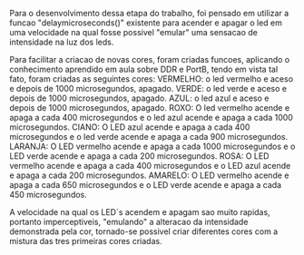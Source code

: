   Para o desenvolvimento dessa etapa do trabalho, foi pensado em utilizar a funcao "delaymicroseconds()" existente para acender e apagar o led
em uma velocidade na qual fosse possivel "emular" uma sensacao de intensidade na luz dos leds.

  Para facilitar a criacao de novas cores, foram criadas funcoes, aplicando o conhecimento aprendido em aula sobre DDR e PortB, tendo em vista tal fato, foram criadas as seguintes cores:
VERMELHO: o led vermelho e aceso e depois de 1000 microsegundos, apagado.
VERDE: o led verde e aceso e depois de 1000 microsegundos, apagado.
AZUL: o led azul e aceso e depois de 1000 microsegundos, apagado.
ROXO: O led vermelho acende e apaga a cada 400 microsegundos e o led azul acende e apaga a cada 1000 microsegundos.
CIANO: O LED  azul acende e apaga a cada 400 microsegundos e o led verde acende e apaga a cada 900 microsegundos.
LARANJA: O LED vermelho acende e apaga a cada 1000 microsegundos e o LED verde acende e apaga a cada 200 microsegundos.
ROSA: O LED vermelho acende e apaga a cada 400 microsegundos e o LED azul acende e apaga a cada 200 microsegundos.
AMARELO: O LED vermelho acende e apaga a cada 650 microsegundos e o LED verde acende e apaga a cada 450 microsegundos.

  A velocidade na qual os LED`s acendem e apagam sao muito rapidas, portanto imperceptiveis, "emulando" a alteracao da intensidade demonstrada pela cor, tornado-se possivel criar diferentes cores
com a mistura das tres primeiras cores criadas.

